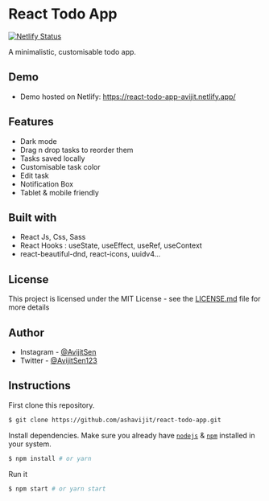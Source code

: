 # React Todo App
[![Netlify Status](https://api.netlify.com/api/v1/badges/154de453-8728-42cc-bd69-a4239490f395/deploy-status)](https://app.netlify.com/sites/admirable-meerkat-5a1130/deploys)

A minimalistic, customisable todo app.

## Demo

- Demo hosted on Netlify:  https://react-todo-app-avijit.netlify.app/
## Features

- Dark mode
- Drag n drop tasks to reorder them
- Tasks saved locally
- Customisable task color
- Edit task
- Notification Box
- Tablet & mobile friendly

## Built with

- React Js, Css, Sass
- React Hooks : useState, useEffect, useRef, useContext
- react-beautiful-dnd, react-icons, uuidv4...

## License

This project is licensed under the MIT License - see the [LICENSE.md](LICENSE.md) file for more details

## Author

- Instagram - [@AvijitSen](https://www.instagram.com/_avijit_sen.jsx)
- Twitter - [@AvijitSen123](https://www.twitter.com/AvijitSen123)

## Instructions

First clone this repository.
```bash
$ git clone https://github.com/ashavijit/react-todo-app.git
```

Install dependencies. Make sure you already have [`nodejs`](https://nodejs.org/en/) & [`npm`](https://www.npmjs.com/) installed in your system.
```bash
$ npm install # or yarn
```

Run it
```bash
$ npm start # or yarn start
```
